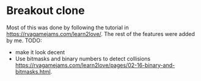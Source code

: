 # Breakout clone

Most of this was done by following the tutorial in https://rvagamejams.com/learn2love/. The rest of the features were added by me. TODO:
- make it look decent
- Use bitmasks and binary numbers to detect collisions https://rvagamejams.com/learn2love/pages/02-16-binary-and-bitmasks.html.
